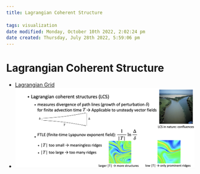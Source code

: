 ```yaml
---
title: Lagrangian Coherent Structure

tags: visualization 
date modified: Monday, October 10th 2022, 2:02:24 pm
date created: Thursday, July 28th 2022, 5:59:06 pm
---
```


# Lagrangian Coherent Structure
- [Lagrangian Grid](Lagrangian%20Grid.md)
- ![Screenshot 2022-09-14 at 12.47.50 PM](images/Screenshot%202022-09-14%20at%2012.47.50%20PM.png)




